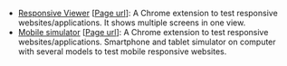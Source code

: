 
- [Responsive Viewer](https://chromewebstore.google.com/detail/responsive-viewer/inmopeiepgfljkpkidclfgbgbmfcennb?hl=en) [[Page url](https://responsiveviewer.org/)]: A Chrome extension to test responsive websites/applications. It shows multiple screens in one view.
- [Mobile simulator](https://chromewebstore.google.com/detail/mobile-simulator-responsi/ckejmhbmlajgoklhgbapkiccekfoccmk?hl=en) [[Page url](https://webmobilefirst.com/)]: A Chrome extension to test responsive websites/applications. Smartphone and tablet simulator on computer with several models to test mobile responsive websites.
